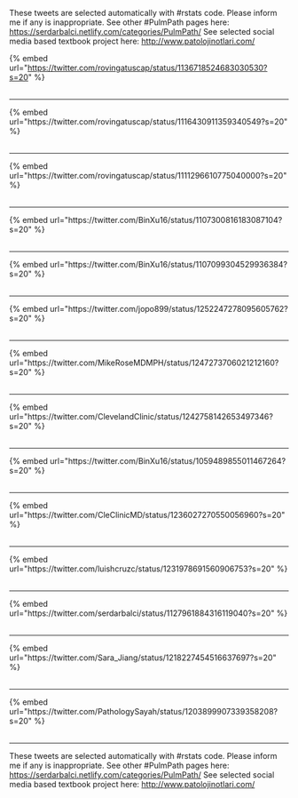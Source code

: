 

These tweets are selected automatically with #rstats code. Please inform me if any is inappropriate.
See other #PulmPath pages here: https://serdarbalci.netlify.com/categories/PulmPath/ 
See selected social media based textbook project here: http://www.patolojinotlari.com/

{% embed url="https://twitter.com/rovingatuscap/status/1136718524683030530?s=20" %}<br>
<br>
<hr>
{% embed url="https://twitter.com/rovingatuscap/status/1116430911359340549?s=20" %}<br>
<br>
<hr>
{% embed url="https://twitter.com/rovingatuscap/status/1111296610775040000?s=20" %}<br>
<br>
<hr>
{% embed url="https://twitter.com/BinXu16/status/1107300816183087104?s=20" %}<br>
<br>
<hr>
{% embed url="https://twitter.com/BinXu16/status/1107099304529936384?s=20" %}<br>
<br>
<hr>
{% embed url="https://twitter.com/jopo899/status/1252247278095605762?s=20" %}<br>
<br>
<hr>
{% embed url="https://twitter.com/MikeRoseMDMPH/status/1247273706021212160?s=20" %}<br>
<br>
<hr>
{% embed url="https://twitter.com/ClevelandClinic/status/1242758142653497346?s=20" %}<br>
<br>
<hr>
{% embed url="https://twitter.com/BinXu16/status/1059489855011467264?s=20" %}<br>
<br>
<hr>
{% embed url="https://twitter.com/CleClinicMD/status/1236027270550056960?s=20" %}<br>
<br>
<hr>
{% embed url="https://twitter.com/luishcruzc/status/1231978691560906753?s=20" %}<br>
<br>
<hr>
{% embed url="https://twitter.com/serdarbalci/status/1127961884316119040?s=20" %}<br>
<br>
<hr>
{% embed url="https://twitter.com/Sara_Jiang/status/1218227454516637697?s=20" %}<br>
<br>
<hr>
{% embed url="https://twitter.com/PathologySayah/status/1203899907339358208?s=20" %}<br>
<br>
<hr>


These tweets are selected automatically with #rstats code. Please inform me if any is inappropriate.
See other #PulmPath pages here: https://serdarbalci.netlify.com/categories/PulmPath/ 
See selected social media based textbook project here: http://www.patolojinotlari.com/
